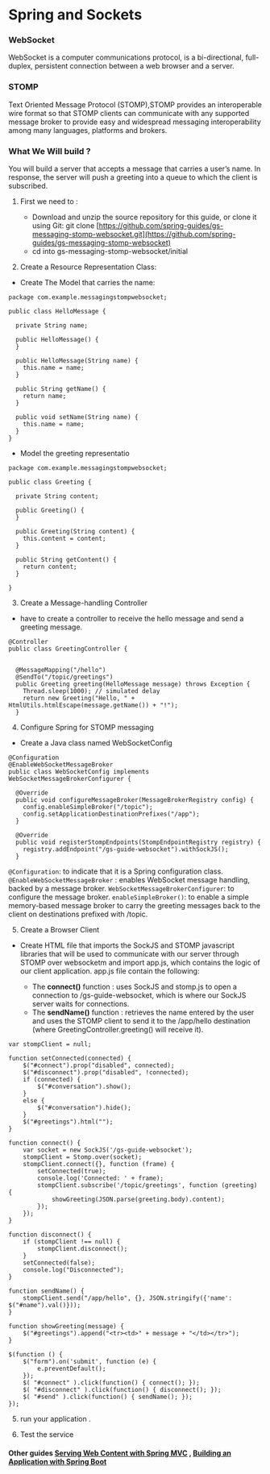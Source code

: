 # Spring and Sockets

### WebSocket
WebSocket is a computer communications protocol, is a bi-directional, full-duplex, persistent connection between a web browser and a server. 

### STOMP
Text Oriented Message Protocol (STOMP),STOMP provides an interoperable wire format so that STOMP clients can communicate with any supported message broker to provide easy and widespread messaging interoperability among many languages, platforms and brokers.


### What We Will build ?
You will build a server that accepts a message that carries a user’s name. In response, the server will push a greeting into a queue to which the client is subscribed.

1. First we need to :
    * Download and unzip the source repository for this guide, or clone it using Git: git clone [https://github.com/spring-guides/gs-messaging-stomp-websocket.git](https://github.com/spring-guides/gs-messaging-stomp-websocket)
    * cd into gs-messaging-stomp-websocket/initial

2. Create a Resource Representation Class:
* Create The Model that carries the name:

```
package com.example.messagingstompwebsocket;

public class HelloMessage {

  private String name;

  public HelloMessage() {
  }

  public HelloMessage(String name) {
    this.name = name;
  }

  public String getName() {
    return name;
  }

  public void setName(String name) {
    this.name = name;
  }
}
```

* Model the greeting representatio

```
package com.example.messagingstompwebsocket;

public class Greeting {

  private String content;

  public Greeting() {
  }

  public Greeting(String content) {
    this.content = content;
  }

  public String getContent() {
    return content;
  }

}
```

3. Create a Message-handling Controller
* have to  create a controller to receive the hello message and send a greeting message.

```
@Controller
public class GreetingController {


  @MessageMapping("/hello")
  @SendTo("/topic/greetings")
  public Greeting greeting(HelloMessage message) throws Exception {
    Thread.sleep(1000); // simulated delay
    return new Greeting("Hello, " + HtmlUtils.htmlEscape(message.getName()) + "!");
  }
```

4. Configure Spring for STOMP messaging
* Create a Java class named WebSocketConfig
```
@Configuration 
@EnableWebSocketMessageBroker
public class WebSocketConfig implements WebSocketMessageBrokerConfigurer {

  @Override
  public void configureMessageBroker(MessageBrokerRegistry config) {
    config.enableSimpleBroker("/topic");
    config.setApplicationDestinationPrefixes("/app");
  }

  @Override
  public void registerStompEndpoints(StompEndpointRegistry registry) {
    registry.addEndpoint("/gs-guide-websocket").withSockJS();
  }

```

`@Configuration`: to indicate that it is a Spring configuration class.
`@EnableWebSocketMessageBroker` : enables WebSocket message handling, backed by a message broker.
`WebSocketMessageBrokerConfigurer`: to configure the message broker.
`enableSimpleBroker()`: to enable a simple memory-based message broker to carry the greeting messages back to the client on destinations prefixed with /topic.


5. Create a Browser Client

* Create HTML file that imports the SockJS and STOMP javascript libraries that will be used to communicate with our server through STOMP over websocketm and import app.js, which contains the logic of our client application. app.js file contain the following:

    * The **connect()** function :  uses SockJS and stomp.js to open a connection to /gs-guide-websocket, which is where our SockJS server waits for connections.
    * The **sendName()** function :  retrieves the name entered by the user and uses the STOMP client to send it to the /app/hello destination (where GreetingController.greeting() will receive it).
    

```
var stompClient = null;

function setConnected(connected) {
    $("#connect").prop("disabled", connected);
    $("#disconnect").prop("disabled", !connected);
    if (connected) {
        $("#conversation").show();
    }
    else {
        $("#conversation").hide();
    }
    $("#greetings").html("");
}

function connect() {
    var socket = new SockJS('/gs-guide-websocket');
    stompClient = Stomp.over(socket);
    stompClient.connect({}, function (frame) {
        setConnected(true);
        console.log('Connected: ' + frame);
        stompClient.subscribe('/topic/greetings', function (greeting) {
            showGreeting(JSON.parse(greeting.body).content);
        });
    });
}

function disconnect() {
    if (stompClient !== null) {
        stompClient.disconnect();
    }
    setConnected(false);
    console.log("Disconnected");
}

function sendName() {
    stompClient.send("/app/hello", {}, JSON.stringify({'name': $("#name").val()}));
}

function showGreeting(message) {
    $("#greetings").append("<tr><td>" + message + "</td></tr>");
}

$(function () {
    $("form").on('submit', function (e) {
        e.preventDefault();
    });
    $( "#connect" ).click(function() { connect(); });
    $( "#disconnect" ).click(function() { disconnect(); });
    $( "#send" ).click(function() { sendName(); });
});
```
5. run your application .

6. Test the service 


#### Other guides [Serving Web Content with Spring MVC](https://spring.io/guides/gs/serving-web-content/) , [Building an Application with Spring Boot](https://spring.io/guides/gs/spring-boot/)
